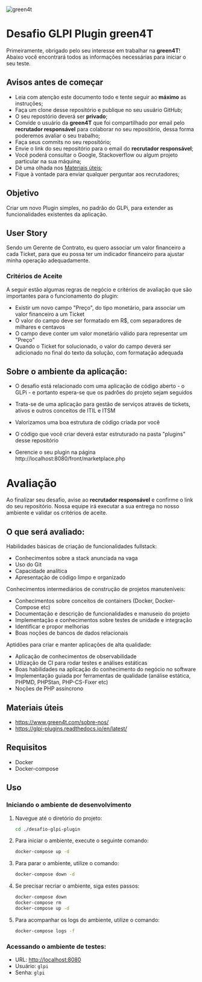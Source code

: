 ![green4t](https://www.green4t.com/wp-content/uploads/2021/10/logo-green4t.svg)


# Desafio GLPI Plugin green4T

Primeiramente, obrigado pelo seu interesse em trabalhar na **green4T**!
Abaixo você encontrará todos as informações necessárias para iniciar o seu teste.

## Avisos antes de começar

- Leia com atenção este documento todo e tente seguir ao **máximo** as instruções;
- Faça um clone desse repositório e publique no seu usuário GitHub;
- O seu repostório deverá ser **privado**;
- Convide o usuário da **green4T** que foi compartilhado por email pelo **recrutador responsável** para colaborar no seu repositório, dessa forma poderemos avaliar o seu trabalho;
- Faça seus commits no seu repositório;
- Envie o link do seu repositório para o email do **recrutador responsável**;
- Você poderá consultar o Google, Stackoverflow ou algum projeto particular na sua máquina;
- Dê uma olhada nos [Materiais úteis](#materiais-úteis);
- Fique à vontade para enviar qualquer perguntar aos recrutadores;


## Objetivo

Criar um novo Plugin simples, no padrão do GLPi, para extender as funcionalidades existentes da aplicação.


## User Story

Sendo um Gerente de Contrato, eu quero associar um valor financeiro a cada Ticket, para que eu possa ter um indicador financeiro para ajustar minha operação adequadamente.

### Critérios de Aceite
A seguir estão algumas regras de negócio e critérios de avaliação que são importantes para o funcionamento do plugin:

- Existir um novo campo "Preço", do tipo monetário, para associar um valor financeiro a um Ticket
- O valor do campo deve ser formatado em R$, com separadores de milhares e centavos
- O campo deve conter um valor monetário válido para representar um "Preço"
- Quando o Ticket for solucionado, o valor do campo deverá ser adicionado no final do texto da solução, com formatação adequada

## Sobre o ambiente da aplicação:

- O desafio está relacionado com uma aplicação de código aberto - o GLPi - e portanto espera-se que os padrões do projeto sejam seguidos

- Trata-se de uma aplicação para gestão de serviços através de tickets, ativos e outros conceitos de ITIL e ITSM

- Valorizamos uma boa estrutura de código criada por você

- O código que você criar deverá estar estruturado na pasta "plugins" desse repositório

- Gerencie o seu plugin na página http://localhost:8080/front/marketplace.php

# Avaliação

Ao finalizar seu desafio, avise ao **recrutador responsável** e confirme o link do seu repositório.
Nossa equipe irá executar a sua entrega no nosso ambiente e validar os critérios de aceite.

## O que será avaliado:

Habilidades básicas de criação de funcionalidades fullstack:
- Conhecimentos sobre a stack anunciada na vaga
- Uso do Git
- Capacidade analítica
- Apresentação de código limpo e organizado

Conhecimentos intermediários de construção de projetos manuteníveis:
- Conhecimentos sobre conceitos de containers (Docker, Docker-Compose etc)
- Documentação e descrição de funcionalidades e manuseio do projeto
- Implementação e conhecimentos sobre testes de unidade e integração
- Identificar e propor melhorias
- Boas noções de bancos de dados relacionais

Aptidões para criar e manter aplicações de alta qualidade:
- Aplicação de conhecimentos de observabilidade
- Utlização de CI para rodar testes e análises estáticas
- Boas habilidades na aplicação do conhecimento do negócio no software
- Implementação guiada por ferramentas de qualidade (análise estática, PHPMD, PHPStan, PHP-CS-Fixer etc)
- Noções de PHP assíncrono


## Materiais úteis

- https://www.green4t.com/sobre-nos/
- https://glpi-plugins.readthedocs.io/en/latest/


## Requisitos

- Docker
- Docker-compose

## Uso

### Iniciando o ambiente de desenvolvimento

1. Navegue até o diretório do projeto:

    ```sh
    cd ./desafio-glpi-plugin
    ```

2. Para iniciar o ambiente, execute o seguinte comando:

    ```sh
    docker-compose up -d
    ```

3. Para parar o ambiente, utilize o comando:

    ```sh
    docker-compose down -d
    ```

4. Se precisar recriar o ambiente, siga estes passos:

    ```sh
    docker-compose down 
    docker-compose rm
    docker-compose up -d
    ```

5. Para acompanhar os logs do ambiente, utilize o comando:

    ```sh
    docker-compose logs -f 
    ```

### Acessando o ambiente de testes:

- URL: [http://localhost:8080](http://localhost:8080)
- Usuário: `glpi`
- Senha: `glpi`
